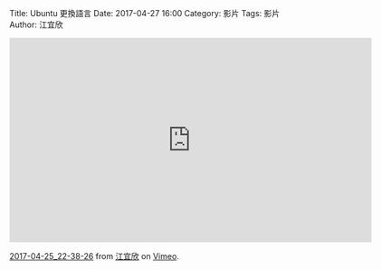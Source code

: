 Title:  Ubuntu 更換語言
Date: 2017-04-27 16:00
Category: 影片
Tags: 影片
Author: 江宜欣

<iframe src="https://player.vimeo.com/video/214987908" width="640" height="361" frameborder="0" webkitallowfullscreen mozallowfullscreen allowfullscreen></iframe>
<p><a href="https://vimeo.com/214987908">2017-04-25_22-38-26</a> from <a href="https://vimeo.com/user58915616">江宜欣</a> on <a href="https://vimeo.com">Vimeo</a>.</p>